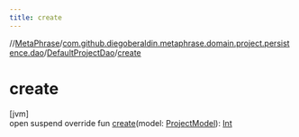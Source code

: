 ```yaml
---
title: create
---
```

//[MetaPhrase](../../../index.html)/[com.github.diegoberaldin.metaphrase.domain.project.persistence.dao](../index.html)/[DefaultProjectDao](index.html)/[create](create.html)



# create



[jvm]\
open suspend override fun [create](create.html)(model: [ProjectModel](../../com.github.diegoberaldin.metaphrase.domain.project.data/-project-model/index.html)): [Int](https://kotlinlang.org/api/latest/jvm/stdlib/kotlin/-int/index.html)




